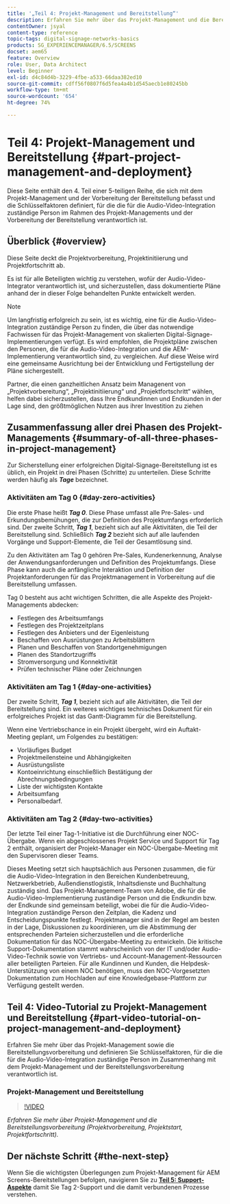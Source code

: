 ```yaml
---
title: '„Teil 4: Projekt-Management und Bereitstellung“'
description: Erfahren Sie mehr über das Projekt-Management und die Bereitstellungsvorbereitung (Projektvorbereitung, Projektinitiierung, Projektfortschritt) für AEM Screens.
contentOwner: jsyal
content-type: reference
topic-tags: digital-signage-networks-basics
products: SG_EXPERIENCEMANAGER/6.5/SCREENS
docset: aem65
feature: Overview
role: User, Data Architect
level: Beginner
exl-id: d4c84d4b-3229-4fbe-a533-66daa382ed10
source-git-commit: cdff56f0807f6d5fea4a4b1d545aecb1e80245bb
workflow-type: tm+mt
source-wordcount: '654'
ht-degree: 74%

---
```


# Teil 4: Projekt-Management und Bereitstellung {#part-project-management-and-deployment}

Diese Seite enthält den 4. Teil einer 5-teiligen Reihe, die sich mit dem Projekt-Management und der Vorbereitung der Bereitstellung befasst und die Schlüsselfaktoren definiert, für die die für die Audio-Video-Integration zuständige Person im Rahmen des Projekt-Managements und der Vorbereitung der Bereitstellung verantwortlich ist.

## Überblick {#overview}

Diese Seite deckt die Projektvorbereitung, Projektinitiierung und Projektfortschritt ab.

Es ist für alle Beteiligten wichtig zu verstehen, wofür der Audio-Video-Integrator verantwortlich ist, und sicherzustellen, dass dokumentierte Pläne anhand der in dieser Folge behandelten Punkte entwickelt werden.

>[!NOTE]
>
>Um langfristig erfolgreich zu sein, ist es wichtig, eine für die Audio-Video-Integration zuständige Person zu finden, die über das notwendige Fachwissen für das Projekt-Management von skalierten Digital-Signage-Implementierungen verfügt. Es wird empfohlen, die Projektpläne zwischen den Personen, die für die Audio-Video-Integration und die AEM-Implementierung verantwortlich sind, zu vergleichen. Auf diese Weise wird eine gemeinsame Ausrichtung bei der Entwicklung und Fertigstellung der Pläne sichergestellt.
>
>Partner, die einen ganzheitlichen Ansatz beim Managenent von „Projektvorbereitung“, „Projektinitiierung“ und „Projektfortschritt“ wählen, helfen dabei sicherzustellen, dass Ihre Endkundinnen und Endkunden in der Lage sind, den größtmöglichen Nutzen aus ihrer Investition zu ziehen

## Zusammenfassung aller drei Phasen des Projekt-Managements {#summary-of-all-three-phases-in-project-management}

Zur Sicherstellung einer erfolgreichen Digital-Signage-Bereitstellung ist es üblich, ein Projekt in drei Phasen (Schritte) zu unterteilen. Diese Schritte werden häufig als ***Tage*** bezeichnet.

### Aktivitäten am Tag 0 {#day-zero-activities}

Die erste Phase heißt ***Tag 0***. Diese Phase umfasst alle Pre-Sales- und Erkundungsbemühungen, die zur Definition des Projektumfangs erforderlich sind. Der zweite Schritt, ***Tag 1***, bezieht sich auf alle Aktivitäten, die Teil der Bereitstellung sind. Schließlich ***Tag 2*** bezieht sich auf alle laufenden Vorgänge und Support-Elemente, die Teil der Gesamtlösung sind.

Zu den Aktivitäten am Tag 0 gehören Pre-Sales, Kundenerkennung, Analyse der Anwendungsanforderungen und Definition des Projektumfangs. Diese Phase kann auch die anfängliche Interaktion und Definition der Projektanforderungen für das Projektmanagement in Vorbereitung auf die Bereitstellung umfassen.

Tag 0 besteht aus acht wichtigen Schritten, die alle Aspekte des Projekt-Managements abdecken:

* Festlegen des Arbeitsumfangs
* Festlegen des Projektzeitplans
* Festlegen des Anbieters und der Eigenleistung
* Beschaffen von Ausrüstungen zu Arbeitsblättern
* Planen und Beschaffen von Standortgenehmigungen
* Planen des Standortzugriffs
* Stromversorgung und Konnektivität
* Prüfen technischer Pläne oder Zeichnungen

### Aktivitäten am Tag 1 {#day-one-activities}

Der zweite Schritt, ***Tag 1***, bezieht sich auf alle Aktivitäten, die Teil der Bereitstellung sind. Ein weiteres wichtiges technisches Dokument für ein erfolgreiches Projekt ist das Gantt-Diagramm für die Bereitstellung.

Wenn eine Vertriebschance in ein Projekt übergeht, wird ein Auftakt-Meeting geplant, um Folgendes zu bestätigen:

* Vorläufiges Budget
* Projektmeilensteine und Abhängigkeiten
* Ausrüstungsliste
* Kontoeinrichtung einschließlich Bestätigung der Abrechnungsbedingungen
* Liste der wichtigsten Kontakte
* Arbeitsumfang
* Personalbedarf.

### Aktivitäten am Tag 2 {#day-two-activities}

Der letzte Teil einer Tag-1-Initiative ist die Durchführung einer NOC-Übergabe. Wenn ein abgeschlossenes Projekt Service und Support für Tag 2 enthält, organisiert der Projekt-Manager ein NOC-Übergabe-Meeting mit den Supervisoren dieser Teams.

Dieses Meeting setzt sich hauptsächlich aus Personen zusammen, die für die Audio-Video-Integration in den Bereichen Kundenbetreuung, Netzwerkbetrieb, Außendienstlogistik, Inhaltsdienste und Buchhaltung zuständig sind. Das Projekt-Management-Team von Adobe, die für die Audio-Video-Implementierung zuständige Person und die Endkundin bzw. der Endkunde sind gemeinsam beteiligt, wobei die für die Audio-Video-Integration zuständige Person den Zeitplan, die Kadenz und Entscheidungspunkte festlegt. Projektmanager sind in der Regel am besten in der Lage, Diskussionen zu koordinieren, um die Abstimmung der entsprechenden Parteien sicherzustellen und die erforderliche Dokumentation für das NOC-Übergabe-Meeting zu entwickeln. Die kritische Support-Dokumentation stammt wahrscheinlich von der IT und/oder Audio-Video-Technik sowie von Vertriebs- und Account-Management-Ressourcen aller beteiligten Parteien. Für alle Kundinnen und Kunden, die Helpdesk-Unterstützung von einem NOC benötigen, muss den NOC-Vorgesetzten Dokumentation zum Hochladen auf eine Knowledgebase-Plattform zur Verfügung gestellt werden.

## Teil 4: Video-Tutorial zu Projekt-Management und Bereitstellung {#part-video-tutorial-on-project-management-and-deployment}

Erfahren Sie mehr über das Projekt-Management sowie die Bereitstellungsvorbereitung und definieren Sie Schlüsselfaktoren, für die die für die Audio-Video-Integration zuständige Person im Zusammenhang mit dem Projekt-Management und der Bereitstellungsvorbereitung verantwortlich ist.

### Projekt-Management und Bereitstellung

>[!VIDEO](https://video.tv.adobe.com/v/28408)

*Erfahren Sie mehr über Projekt-Management und die Bereitstellungsvorbereitung (Projektvorbereitung, Projektstart, Projektfortschritt).*

## Der nächste Schritt {#the-next-step}

Wenn Sie die wichtigsten Überlegungen zum Projekt-Management für AEM Screens-Bereitstellungen befolgen, navigieren Sie zu **[Teil 5: Support-Aspekte](support-considerations.md)** damit Sie Tag 2-Support und die damit verbundenen Prozesse verstehen.
